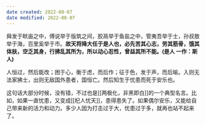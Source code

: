 ```yaml
---
date created: 2022-08-07
date modified: 2022-08-07
---
```


舜发于畎亩之中，傅说举于版筑之间，胶鬲举于鱼盐之中，管夷吾举于士，孙叔敖举于海，百里奚举于市。**故天将降大任于是人也，必先苦其心志，劳其筋骨，饿其体肤，空乏其身，行拂乱其所为，所以动心忍性，曾益其所不能。(是人 一作：斯人)**

人恒过，然后能改；困于心，衡于虑，而后作；征于色，发于声，而后喻。入则无法家拂士，出则无敌国外患者，国恒亡。然后知生于忧患而死于安乐也。

这句话大部分时候，没有错，不过也是[[两极化，非黑即白]]的一个典型名言。比如，如果一直忧患，又变成[[杞人忧天]]，患得患失了。如果偶尔安乐，又能给自己带来新的活力和动力。多少人因为打击过于大，忧患过于多，就再也站不起来了。